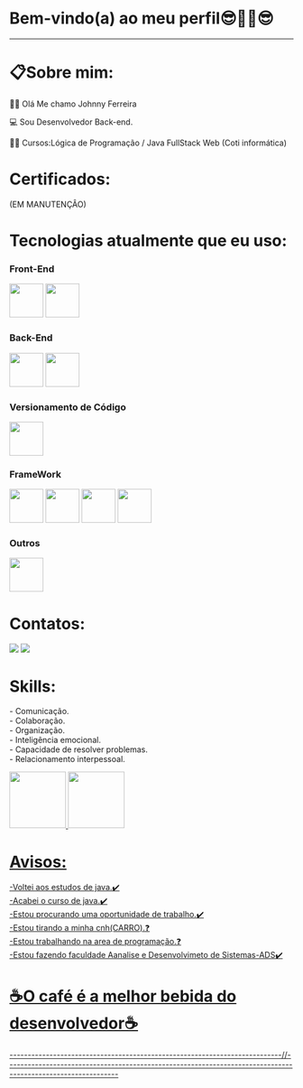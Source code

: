 

<strong><h1>Bem-vindo(a) ao meu perfil😎🤜🤛😎</h1></strong>
<hr>
<h1>📋Sobre mim:</h1>
 
👩‍💼 Olá Me chamo Johnny Ferreira

💻 Sou Desenvolvedor Back-end.

👨‍🎓 Cursos:Lógica de Programação / Java FullStack Web (Coti informática)

<h1>Certificados:</h1> (EM MANUTENÇÂO)

<div>
</div>

 <h1>Tecnologias atualmente que eu uso:</h1>
 
 <strong><h3>Front-End</h3></strong>
<div>
   <img src="https://cdn.jsdelivr.net/gh/devicons/devicon/icons/html5/html5-original-wordmark.svg" width="60"/>
   <img src="https://cdn.jsdelivr.net/gh/devicons/devicon/icons/css3/css3-original-wordmark.svg" width="60"/>    
</div>

<strong><h3>Back-End</h3></strong>
<div>
   <img src="https://cdn.jsdelivr.net/gh/devicons/devicon/icons/java/java-original-wordmark.svg" width="60"/>
   <img src="https://cdn.jsdelivr.net/gh/devicons/devicon/icons/python/python-original-wordmark.svg" width="60"/>  
</div>

<strong><h3>Versionamento de Código</h3></strong>
<div>
 <img src="https://cdn.jsdelivr.net/gh/devicons/devicon/icons/git/git-original.svg" width="60"/>
</div>

<strong><h3>FrameWork</h3></strong>
<div>
   <img src="https://cdn.jsdelivr.net/gh/devicons/devicon/icons/spring/spring-original-wordmark.svg"width="60"/>
   <img src="https://cdn.jsdelivr.net/gh/devicons/devicon/icons/quarkus/quarkus-original-wordmark.svg"width="60"/>
   <img src="https://cdn.jsdelivr.net/gh/devicons/devicon/icons/react/react-original-wordmark.svg" width="60"/>
   <img src="https://cdn.jsdelivr.net/gh/devicons/devicon/icons/nodejs/nodejs-original-wordmark.svg" width="60"/>
</div>

<strong><h3>Outros</h3></strong>
<div>
 <img src="https://cdn.jsdelivr.net/gh/devicons/devicon/icons/jira/jira-original-wordmark.svg" width="60"/>
</div>

<strong><h1>Contatos:</h1></strong>
<div>
<a href="https://www.linkedin.com/in/johnnyferreira22" target="_blank">
 <img src="https://img.shields.io/badge/LinkedIn-0077B5?style=for-the-badge&logo=linkedin&logoColor=white" target="_blank"></a>

<a href = "mailto:johnny.tyf2020@gmail.com" target="_blank">
 <img src="https://img.shields.io/badge/Gmail-D14836?style=for-the-badge&logo=gmail&logoColor=white" target="_blank"></a>
</div>

<h1>Skills:</h1>
<p>
 - Comunicação.
  <br>
 - Colaboração. 
  <br>
 - Organização.
  <br>
 - Inteligência emocional. 
  <br>
 - Capacidade de resolver problemas.
  <br>
 - Relacionamento interpessoal.
</p>

<div>
   <a href="https://github.com/FerreiraDev22">

   <img src="https://github-readme-stats.vercel.app/api?username=FerreiraDev22&show_icons=true&theme=dark&include_all_commits=true&count_private=true" height="100cm"  whidth= "135cm">

   <img src="https://github-readme-stats.vercel.app/api/top-langs/?username=FerreiraDev22&layout=compact&langs_count=6&theme=dark" height="100cm" whidth= "135cm">
</div>

<h1>Avisos:</h1>

  -Voltei aos estudos de java.✔️
  <br>
  -Acabei o curso de java.✔️
  <br>
  -Estou procurando uma oportunidade de trabalho.✔️
  <br>
  -Estou tirando a minha cnh(CARRO).❓
  <br>
  -Estou trabalhando na area de programação.❓
  <br>
  -Estou fazendo faculdade Aanalise e Desenvolvimeto de Sistemas-ADS✔️

  <h1>☕O café é a melhor bebida do desenvolvedor☕</h1> 

---------------------------------------------------------------------------//-------------------------------------------------------------------------------------------------------------
